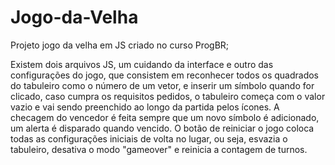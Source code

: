 # Jogo-da-Velha

Projeto jogo da velha em JS criado no curso ProgBR;

Existem dois arquivos JS, um cuidando da interface e outro das configurações do jogo, que consistem em reconhecer todos os quadrados do tabuleiro
como o número de um vetor, e inserir um símbolo quando for clicado, caso cumpra os requisitos pedidos, o tabuleiro começa com o valor vazio e vai
sendo preenchido ao longo da partida pelos ícones. A checagem do vencedor é feita sempre que um novo símbolo é adicionado, um alerta é disparado 
quando vencido. O botão de reiniciar o jogo coloca todas as configurações iniciais de volta no lugar, ou seja, esvazia o tabuleiro, desativa o 
modo "gameover" e reinicia a contagem de turnos.

